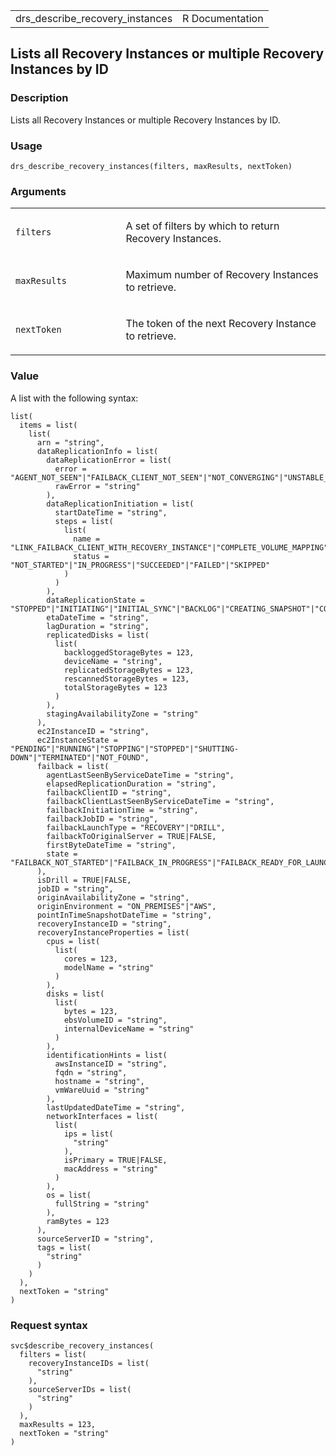 <table style="width: 100%;">
<tbody>
<tr class="odd">
<td>drs_describe_recovery_instances</td>
<td style="text-align: right;">R Documentation</td>
</tr>
</tbody>
</table>

## Lists all Recovery Instances or multiple Recovery Instances by ID

### Description

Lists all Recovery Instances or multiple Recovery Instances by ID.

### Usage

    drs_describe_recovery_instances(filters, maxResults, nextToken)

### Arguments

<table>
<colgroup>
<col style="width: 35%" />
<col style="width: 65%" />
</colgroup>
<tbody>
<tr class="odd">
<td><code
id="drs_describe_recovery_instances_:_filters">filters</code></td>
<td><p>A set of filters by which to return Recovery Instances.</p></td>
</tr>
<tr class="even">
<td><code
id="drs_describe_recovery_instances_:_maxResults">maxResults</code></td>
<td><p>Maximum number of Recovery Instances to retrieve.</p></td>
</tr>
<tr class="odd">
<td><code
id="drs_describe_recovery_instances_:_nextToken">nextToken</code></td>
<td><p>The token of the next Recovery Instance to retrieve.</p></td>
</tr>
</tbody>
</table>

### Value

A list with the following syntax:

    list(
      items = list(
        list(
          arn = "string",
          dataReplicationInfo = list(
            dataReplicationError = list(
              error = "AGENT_NOT_SEEN"|"FAILBACK_CLIENT_NOT_SEEN"|"NOT_CONVERGING"|"UNSTABLE_NETWORK"|"FAILED_TO_ESTABLISH_RECOVERY_INSTANCE_COMMUNICATION"|"FAILED_TO_DOWNLOAD_REPLICATION_SOFTWARE_TO_FAILBACK_CLIENT"|"FAILED_TO_CONFIGURE_REPLICATION_SOFTWARE"|"FAILED_TO_PAIR_AGENT_WITH_REPLICATION_SOFTWARE"|"FAILED_TO_ESTABLISH_AGENT_REPLICATOR_SOFTWARE_COMMUNICATION"|"FAILED_GETTING_REPLICATION_STATE"|"SNAPSHOTS_FAILURE"|"FAILED_TO_CREATE_SECURITY_GROUP"|"FAILED_TO_LAUNCH_REPLICATION_SERVER"|"FAILED_TO_BOOT_REPLICATION_SERVER"|"FAILED_TO_AUTHENTICATE_WITH_SERVICE"|"FAILED_TO_DOWNLOAD_REPLICATION_SOFTWARE"|"FAILED_TO_CREATE_STAGING_DISKS"|"FAILED_TO_ATTACH_STAGING_DISKS"|"FAILED_TO_PAIR_REPLICATION_SERVER_WITH_AGENT"|"FAILED_TO_CONNECT_AGENT_TO_REPLICATION_SERVER"|"FAILED_TO_START_DATA_TRANSFER",
              rawError = "string"
            ),
            dataReplicationInitiation = list(
              startDateTime = "string",
              steps = list(
                list(
                  name = "LINK_FAILBACK_CLIENT_WITH_RECOVERY_INSTANCE"|"COMPLETE_VOLUME_MAPPING"|"ESTABLISH_RECOVERY_INSTANCE_COMMUNICATION"|"DOWNLOAD_REPLICATION_SOFTWARE_TO_FAILBACK_CLIENT"|"CONFIGURE_REPLICATION_SOFTWARE"|"PAIR_AGENT_WITH_REPLICATION_SOFTWARE"|"ESTABLISH_AGENT_REPLICATOR_SOFTWARE_COMMUNICATION"|"WAIT"|"CREATE_SECURITY_GROUP"|"LAUNCH_REPLICATION_SERVER"|"BOOT_REPLICATION_SERVER"|"AUTHENTICATE_WITH_SERVICE"|"DOWNLOAD_REPLICATION_SOFTWARE"|"CREATE_STAGING_DISKS"|"ATTACH_STAGING_DISKS"|"PAIR_REPLICATION_SERVER_WITH_AGENT"|"CONNECT_AGENT_TO_REPLICATION_SERVER"|"START_DATA_TRANSFER",
                  status = "NOT_STARTED"|"IN_PROGRESS"|"SUCCEEDED"|"FAILED"|"SKIPPED"
                )
              )
            ),
            dataReplicationState = "STOPPED"|"INITIATING"|"INITIAL_SYNC"|"BACKLOG"|"CREATING_SNAPSHOT"|"CONTINUOUS"|"PAUSED"|"RESCAN"|"STALLED"|"DISCONNECTED"|"REPLICATION_STATE_NOT_AVAILABLE"|"NOT_STARTED",
            etaDateTime = "string",
            lagDuration = "string",
            replicatedDisks = list(
              list(
                backloggedStorageBytes = 123,
                deviceName = "string",
                replicatedStorageBytes = 123,
                rescannedStorageBytes = 123,
                totalStorageBytes = 123
              )
            ),
            stagingAvailabilityZone = "string"
          ),
          ec2InstanceID = "string",
          ec2InstanceState = "PENDING"|"RUNNING"|"STOPPING"|"STOPPED"|"SHUTTING-DOWN"|"TERMINATED"|"NOT_FOUND",
          failback = list(
            agentLastSeenByServiceDateTime = "string",
            elapsedReplicationDuration = "string",
            failbackClientID = "string",
            failbackClientLastSeenByServiceDateTime = "string",
            failbackInitiationTime = "string",
            failbackJobID = "string",
            failbackLaunchType = "RECOVERY"|"DRILL",
            failbackToOriginalServer = TRUE|FALSE,
            firstByteDateTime = "string",
            state = "FAILBACK_NOT_STARTED"|"FAILBACK_IN_PROGRESS"|"FAILBACK_READY_FOR_LAUNCH"|"FAILBACK_COMPLETED"|"FAILBACK_ERROR"|"FAILBACK_NOT_READY_FOR_LAUNCH"|"FAILBACK_LAUNCH_STATE_NOT_AVAILABLE"
          ),
          isDrill = TRUE|FALSE,
          jobID = "string",
          originAvailabilityZone = "string",
          originEnvironment = "ON_PREMISES"|"AWS",
          pointInTimeSnapshotDateTime = "string",
          recoveryInstanceID = "string",
          recoveryInstanceProperties = list(
            cpus = list(
              list(
                cores = 123,
                modelName = "string"
              )
            ),
            disks = list(
              list(
                bytes = 123,
                ebsVolumeID = "string",
                internalDeviceName = "string"
              )
            ),
            identificationHints = list(
              awsInstanceID = "string",
              fqdn = "string",
              hostname = "string",
              vmWareUuid = "string"
            ),
            lastUpdatedDateTime = "string",
            networkInterfaces = list(
              list(
                ips = list(
                  "string"
                ),
                isPrimary = TRUE|FALSE,
                macAddress = "string"
              )
            ),
            os = list(
              fullString = "string"
            ),
            ramBytes = 123
          ),
          sourceServerID = "string",
          tags = list(
            "string"
          )
        )
      ),
      nextToken = "string"
    )

### Request syntax

    svc$describe_recovery_instances(
      filters = list(
        recoveryInstanceIDs = list(
          "string"
        ),
        sourceServerIDs = list(
          "string"
        )
      ),
      maxResults = 123,
      nextToken = "string"
    )
